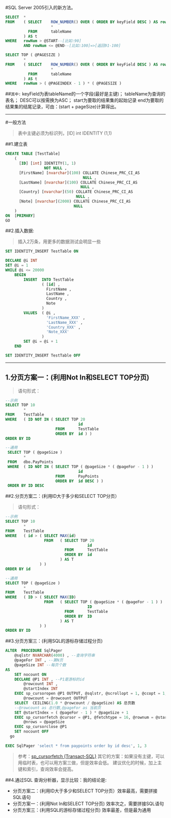 #SQL Server 2005引入的新方法。

```sql
SELECT  *
FROM    ( SELECT    ROW_NUMBER() OVER ( ORDER BY keyField DESC ) AS rowNum ,
                    *
          FROM      tableName
        ) AS t
WHERE   rowNum > @START--[比如:90]
        AND rowNum <= @END--[比如:100]=>[返回91-100]
```
```sql
SELECT TOP ( @PAGESIZE )
        *
FROM    ( SELECT    ROW_NUMBER() OVER ( ORDER BY keyField DESC ) AS rowNum ,
                    *
          FROM      tableName
        ) AS t
WHERE   rowNum > ( @PAGEINDEX - 1 ) * ( @PAGESIZE )
```
	
##`其中:`
	keyField为表tableName的一个字段(最好是主键)；
	tableName为查询的表名；
	DESC可以按需换为ASC；
	start为要取的结果集的起始记录
	end为要取的结果集的结尾记录，可由：(start + pageSize)计算得出。
 
---

#一般方法
>表中主键必须为标识列，[ID] int IDENTITY (1,1)
  
##1.建立表

```sql
CREATE TABLE [TestTable]
    (
      [ID] [int] IDENTITY(1, 1)
                 NOT NULL ,
      [FirstName] [nvarchar](100) COLLATE Chinese_PRC_CI_AS
                                  NULL ,
      [LastName] [nvarchar](100) COLLATE Chinese_PRC_CI_AS
                                 NULL ,
      [Country] [nvarchar](50) COLLATE Chinese_PRC_CI_AS
                               NULL ,
      [Note] [nvarchar](2000) COLLATE Chinese_PRC_CI_AS
                              NULL
    )
ON  [PRIMARY]
GO
```

##2.插入数据:

>插入2万条，用更多的数据测试会明显一些

```sql
SET IDENTITY_INSERT TestTable ON

DECLARE @i INT
SET @i = 1
WHILE @i <= 20000 
    BEGIN
        INSERT  INTO TestTable
                ( [id] ,
                  FirstName ,
                  LastName ,
                  Country ,
                  Note
                )
        VALUES  ( @i ,
                  'FirstName_XXX' ,
                  'LastName_XXX' ,
                  'Country_XXX' ,
                  'Note_XXX'
                )
        SET @i = @i + 1
    END

SET IDENTITY_INSERT TestTable OFF
```
---

## 1.分页方案一：(利用Not In和SELECT TOP分页)

>语句形式：
```sql
--示例
SELECT TOP 10
        *
FROM    TestTable
WHERE   ( ID NOT IN ( SELECT TOP 20
                                id
                      FROM      TestTable
                      ORDER BY  id ) )
ORDER BY ID
```
```sql
--通用
 SELECT TOP ( @pageSize )
        *
 FROM   dbo.PayPoints
 WHERE  ( ID NOT IN ( SELECT TOP ( @pageSize * ( @pageFor - 1 ) )
                                id
                      FROM      PayPoints
                      ORDER BY  id DESC ) )
 ORDER BY ID DESC
```
 
##2.分页方案二：(利用ID大于多少和SELECT TOP分页）
>语句形式：
```sql
--示例
SELECT TOP 10
        *
FROM    TestTable
WHERE   ( id > ( SELECT MAX(id)
                 FROM   ( SELECT TOP 20
                                    id
                          FROM      TestTable
                          ORDER BY  id
                        ) AS T
               ) )
ORDER BY id
```  
```sql
--通用
SELECT TOP ( @pageSize )
        *
FROM    TestTable
WHERE   ( ID > ( SELECT MAX(ID)
                 FROM   ( SELECT TOP ( @pageSize * ( @pageFor - 1 ) )
                                    ID
                          FROM      TestTable
                          ORDER BY  ID
                        ) AS T
               ) )
ORDER BY ID
```

##3.分页方案三：(利用SQL的游标存储过程分页)

```sql
ALTER  PROCEDURE SqlPager
    @sqlstr NVARCHAR(4000) , --查询字符串
    @pageFor INT , --第N页
    @pageSize INT --每页个数
AS 
    SET nocount ON
    DECLARE @P1 INT , --P1是游标的id
        @rowcount INT ,
        @startIndex INT
    EXEC sp_cursoropen @P1 OUTPUT, @sqlstr, @scrollopt = 1, @ccopt = 1,
        @rowcount = @rowcount OUTPUT
    SELECT  CEILING(1.0 * @rowcount / @pageSize) AS 总页数
    --@rowcount as 总行数,@pageFor as 当前页 
    SET @startIndex = ( @pageFor - 1 ) * @pageSize + 1
    EXEC sp_cursorfetch @cursor = @P1, @fetchtype = 16, @rownum = @startIndex,
        @nrows = @pageSize 
    EXEC sp_cursorclose @P1
    SET nocount OFF
  go
    
EXEC SqlPager 'select * from paypoints order by id desc', 1, 3
```
>参考：[sp_cursorfetch (Transact-SQL)](http://technet.microsoft.com/zh-cn/ff848736)
>其它的方案：如果没有主键，可以用临时表，也可以用方案三做，但是效率会低。
>建议优化的时候，加上主键和索引，查询效率会提高。

##4.通过SQL 查询分析器，显示比较：我的结论是:
- 分页方案二：(利用ID大于多少和SELECT TOP分页）效率最高，需要拼接SQL语句
- 分页方案一：(利用Not In和SELECT TOP分页)   效率次之，需要拼接SQL语句
- 分页方案三：(利用SQL的游标存储过程分页)    效率最差，但是最为通用 
